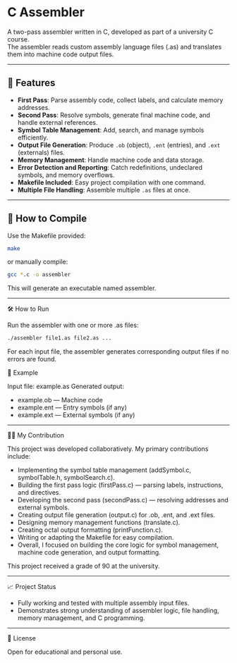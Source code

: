 # C Assembler

A two-pass assembler written in C, developed as part of a university C course.  
The assembler reads custom assembly language files (.as) and translates them into machine code output files.

---

## 📂 Features

- **First Pass**: Parse assembly code, collect labels, and calculate memory addresses.
- **Second Pass**: Resolve symbols, generate final machine code, and handle external references.
- **Symbol Table Management**: Add, search, and manage symbols efficiently.
- **Output File Generation**: Produce `.ob` (object), `.ent` (entries), and `.ext` (externals) files.
- **Memory Management**: Handle machine code and data storage.
- **Error Detection and Reporting**: Catch redefinitions, undeclared symbols, and memory overflows.
- **Makefile Included**: Easy project compilation with one command.
- **Multiple File Handling**: Assemble multiple `.as` files at once.

---

## 🚀 How to Compile

Use the Makefile provided:
```bash
make
```
or manually compile:
```bash
gcc *.c -o assembler
```
This will generate an executable named assembler.

___

🛠 How to Run

Run the assembler with one or more .as files:
```bash
./assembler file1.as file2.as ...
```
For each input file, the assembler generates corresponding output files if no errors are found.

📄 Example

Input file: example.as
Generated output:
- example.ob — Machine code
- example.ent — Entry symbols (if any)
- example.ext — External symbols (if any)

___

🙋‍♂️ My Contribution

This project was developed collaboratively.
My primary contributions include:
- Implementing the symbol table management (addSymbol.c, symbolTable.h, symbolSearch.c).
- Building the first pass logic (firstPass.c) — parsing labels, instructions, and directives.
- Developing the second pass (secondPass.c) — resolving addresses and external symbols.
- Creating output file generation (output.c) for .ob, .ent, and .ext files.
- Designing memory management functions (translate.c).
- Creating octal output formatting (printFunction.c).
- Writing or adapting the Makefile for easy compilation.
- Overall, I focused on building the core logic for symbol management, machine code generation, and output formatting.
  
 This project received a grade of 90 at the university.

---

📈 Project Status

- Fully working and tested with multiple assembly input files.
- Demonstrates strong understanding of assembler logic, file handling, memory management, and C programming.

---

📜 License

Open for educational and personal use.
